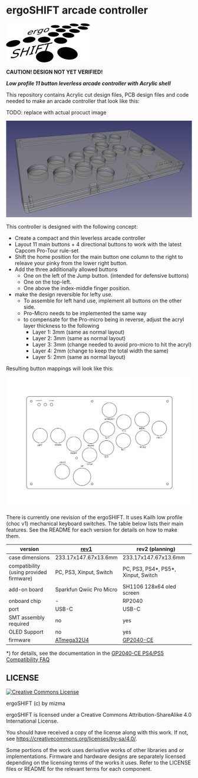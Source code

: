 ergoSHIFT arcade controller
========================================================================

![logo](./images/ErgoSHIFT-logo-small.svg)

**CAUTION! DESIGN NOT YET VERIFIED!**

_**Low profile 11 button leverless arcade controller with Acrylic shell**_

This repository contains Acrylic cut design files, PCB design files and code needed to make
an arcade controller that look like this:

TODO: replace with actual procuct image

![image](./hardware-rev1/images/acryl-shell-stackup.png)

This controller is designed with the following concept:

* Create a compact and thin leverless arcade controller
* Layout 11 main buttons + 4 directional buttons to work with the latest 
  Capcom Pro-Tour rule-set
* Shift the home position for the main button one column to the right 
  to releave your pinky from the lower right button.
* Add the three additionally allowed buttons
    * One on the left of the Jump button.  (intended for defensive buttons)
    * One on the top-left.
    * One above the index-middle finger position.
* make the design reversible for lefty use.
    * To assemble for left hand use, implement all buttons on the other side.
    * Pro-Micro needs to be implemented the same way
    * to compensate for the Pro-micro being in reverse, adjust the acryl layer
      thickness to the following
        * Layer 1: 3mm (same as normal layout)
        * Layer 2: 3mm (same as normal layout)
        * Layer 3: 3mm (change needed to avoid pro-micro to hit the acryl)
        * Layer 4: 2mm (change to keep the total width the same)
        * Layer 5: 2mm (same as normal layout)

Resulting button mappings will look like this:

![button-map](hardware-rev1/images/ergoSHIFT-stencil.png)

There is currently one revision of the ergoSHIFT.  It uses Kailh low profile (choc v1)
mechanical keyboard switches.  The table below lists their main features.
See the README for each version for details on how to make them.

version                                 | [rev1](./hardware-rev1/)            | rev2 (planning)                       |
--------------------------------------- | ----------------------------------- | ------------------------------------- |
case dimensions                         | 233.17x147.67x13.6mm                | 233.17x147.67x13.6mm                  |
compatibility (using provided firmware) | PC, PS3, Xinput, Switch             | PC, PS3, PS4*, PS5*, Xinput, Switch   |
add-on board                            | Sparkfun Qwiic Pro Micro            | SH1106 128x64 oled screen             |
onboard chip                            | -                                   | RP2040                                |
port                                    | USB-C                               | USB-C                                 |
SMT assembly required                   | no                                  | yes                                   |
OLED Support                            | no                                  | yes                                   |
firmware                                | [ATmega32U4](firmwares_atmega32u4)  | [GP2040-CE](https://gp2040-ce.info/)  |

*) for details, see the documentation in the [GP2040-CE PS4/PS5 Compatibility FAQ](https://gp2040-ce.info/faq/faq-ps4-ps5-compatibility)

LICENSE
------------------------------------------------------------------------

<a rel="license" href="http://creativecommons.org/licenses/by-sa/4.0/"><img alt="Creative Commons License" style="border-width:0" src="https://i.creativecommons.org/l/by-sa/4.0/88x31.png" /></a>

ergoSHIFT (c) by mizma

ergoSHIFT is licensed under a
Creative Commons Attribution-ShareAlike 4.0 International License.

You should have received a copy of the license along with this
work. If not, see <https://creativecommons.org/licenses/by-sa/4.0/>.

Some portions of the work uses derivative works of other libraries and or implementations.
Firmware and hardware designs are separately licensed depending on the licensing terms of 
the works it uses.  Refer to the LICENSE files or README for the relevant terms for each
component.
